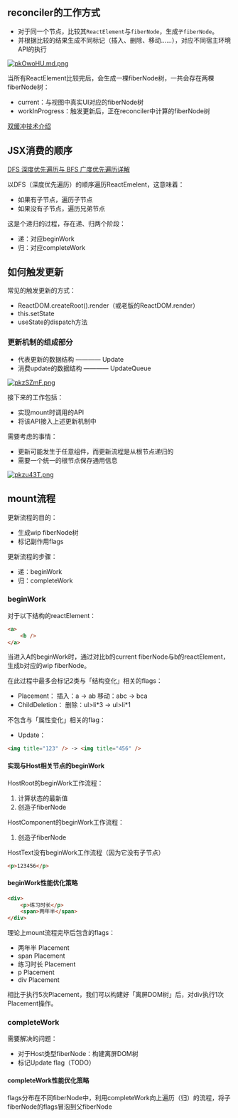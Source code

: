 ## reconciler的工作方式

- 对于同一个节点，比较其`ReactElement`与`fiberNode`，生成`子fiberNode`。
- 并根据比较的结果生成不同标记（插入、删除、移动......），对应不同宿主环境API的执行

[![pkOwoHU.md.png](https://s21.ax1x.com/2024/07/31/pkOwoHU.md.png)](https://imgse.com/i/pkOwoHU)

当所有ReactElement比较完后，会生成一棵fiberNode树，一共会存在两棵fiberNode树：

- current：与视图中真实UI对应的fiberNode树
- workInProgress：触发更新后，正在reconciler中计算的fiberNode树

[双缓冲技术介绍](https://blog.csdn.net/wwwlyj123321/article/details/126447825)

## JSX消费的顺序

[DFS 深度优先遍历与 BFS 广度优先遍历详解](https://houbb.github.io/2020/01/23/data-struct-learn-08-dfs-bfs)

以DFS（深度优先遍历）的顺序遍历ReactEmelent，这意味着：

- 如果有子节点，遍历子节点
- 如果没有子节点，遍历兄弟节点

这是个递归的过程，存在递、归两个阶段：

- 递：对应beginWork
- 归：对应completeWork

## 如何触发更新

常见的触发更新的方式：

- ReactDOM.createRoot().render（或老版的ReactDOM.render）
- this.setState
- useState的dispatch方法

### 更新机制的组成部分

- 代表更新的数据结构 ———— Update
- 消费update的数据结构 ———— UpdateQueue

[![pkzSZmF.png](https://s21.ax1x.com/2024/08/07/pkzSZmF.png)](https://imgse.com/i/pkzSZmF)

接下来的工作包括：

- 实现mount时调用的API
- 将该API接入上述更新机制中

需要考虑的事情：

- 更新可能发生于任意组件，而更新流程是从根节点递归的
- 需要一个统一的根节点保存通用信息

[![pkzu43T.png](https://s21.ax1x.com/2024/08/08/pkzu43T.png)](https://imgse.com/i/pkzu43T)

## mount流程

更新流程的目的：

- 生成wip fiberNode树
- 标记副作用flags

更新流程的步骤：

- 递：beginWork
- 归：completeWork

### beginWork

对于以下结构的reactElement：

```html
<a>
	<b />
</a>
```

当进入A的beginWork时，通过对比b的current fiberNode与b的reactElement，生成b对应的wip fiberNode。

在此过程中最多会标记2类与「结构变化」相关的flags：

- Placement：
  插入：a -> ab 移动：abc -> bca
- ChildDeletion：
  删除：ul>li\*3 -> ul>li\*1

不包含与「属性变化」相关的flag：

- Update：

```html
<img title="123" /> -> <img title="456" />
```

#### 实现与Host相关节点的beginWork

HostRoot的beginWork工作流程：

1. 计算状态的最新值
2. 创造子fiberNode

HostComponent的beginWork工作流程：

1. 创造子fiberNode

HostText没有beginWork工作流程（因为它没有子节点）

```html
<p>123456</p>
```

#### beginWork性能优化策略

```html
<div>
	<p>练习时长</p>
	<span>两年半</span>
</div>
```

理论上mount流程完毕后包含的flags：

- 两年半 Placement
- span Placement
- 练习时长 Placement
- p Placement
- div Placement

相比于执行5次Placement，我们可以构建好「离屏DOM树」后，对div执行1次Placement操作。

### completeWork

需要解决的问题：

- 对于Host类型fiberNode：构建离屏DOM树
- 标记Update flag（TODO）

#### completeWork性能优化策略

flags分布在不同fiberNode中，利用completeWork向上遍历（归）的流程，将子fiberNode的flags冒泡到父fiberNode
